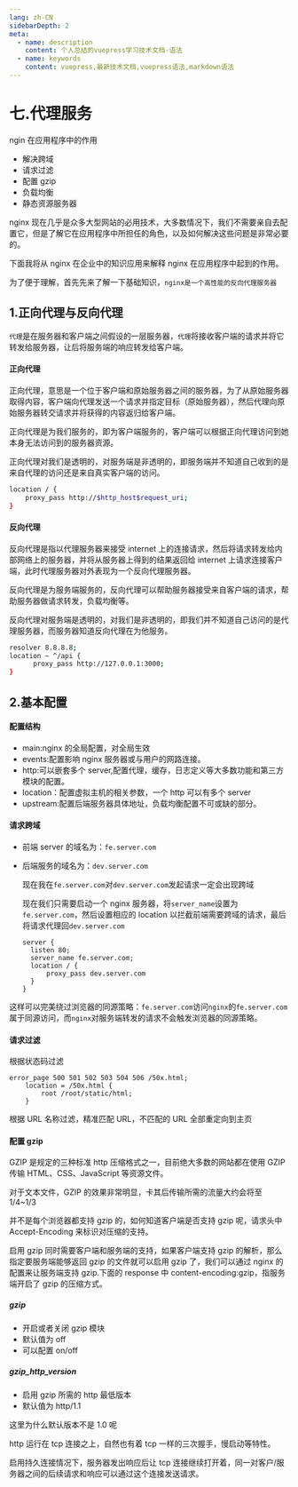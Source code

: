 ```yaml
---
lang: zh-CN
sidebarDepth: 2
meta:
  - name: description
    content: 个人总结的vuepress学习技术文档-语法
  - name: keywords
    content: vuepress,最新技术文档,vuepress语法,markdown语法
---
```


# 七.代理服务

ngin 在应用程序中的作用

- 解决跨域
- 请求过滤
- 配置 gzip
- 负载均衡
- 静态资源服务器

nginx 现在几乎是众多大型网站的必用技术，大多数情况下，我们不需要亲自去配置它，但是了解它在应用程序中所担任的角色，以及如何解决这些问题是非常必要的。

下面我将从 nginx 在企业中的知识应用来解释 nginx 在应用程序中起到的作用。

为了便于理解，首先先来了解一下基础知识，`nginx是一个高性能的反向代理服务器`

## 1.正向代理与反向代理

`代理`是在服务器和客户端之间假设的一层服务器，`代理`将接收客户端的请求并将它转发给服务器，让后将服务端的响应转发给客户端。

#### 正向代理

正向代理，意思是一个位于客户端和原始服务器之间的服务器，为了从原始服务器取得内容，客户端向代理发送一个请求并指定目标（原始服务器），然后代理向原始服务器转交请求并将获得的内容返归给客户端。

正向代理是为我们服务的，即为客户端服务的，客户端可以根据正向代理访问到她本身无法访问到的服务器资源。

正向代理对我们是透明的，对服务端是非透明的，即服务端并不知道自己收到的是来自代理的访问还是来自真实客户端的访问。

```sh
location / {
	proxy_pass http://$http_host$request_uri;
}
```

#### 反向代理

反向代理是指以代理服务器来接受 internet 上的连接请求，然后将请求转发给内部网络上的服务器，并将从服务器上得到的结果返回给 internet 上请求连接客户端，此时代理服务器对外表现为一个反向代理服务器。

反向代理是为服务端服务的，反向代理可以帮助服务器接受来自客户端的请求，帮助服务器做请求转发，负载均衡等。

反向代理对服务端是透明的，对我们是非透明的，即我们并不知道自己访问的是代理服务器，而服务器知道反向代理在为他服务。

```sh
resolver 8.8.8.8;
location ~ ^/api {
      proxy_pass http://127.0.0.1:3000;
}
```

## 2.基本配置

#### 配置结构

- main:nginx 的全局配置，对全局生效
- events:配置影响 nginx 服务器或与用户的网路连接。
- http:可以嵌套多个 server,配置代理，缓存，日志定义等大多数功能和第三方模块的配置。
- location：配置虚拟主机的相关参数，一个 http 可以有多个 server
- upstream:配置后端服务器具体地址，负载均衡配置不可或缺的部分。

#### 请求跨域

- 前端 server 的域名为：`fe.server.com`

- 后端服务的域名为：`dev.server.com`

  现在我在`fe.server.com`对`dev.server.com`发起请求一定会出现跨域

  现在我们只需要启动一个 nginx 服务器，将`server_name`设置为`fe.server.com`，然后设置相应的 location 以拦截前端需要跨域的请求，最后将请求代理回`dev.server.com`

  ```
  server {
  	listen 80;
  	server_name fe.server.com;
  	location / {
  		proxy_pass dev.server.com
  	}
  }
  ```

这样可以完美绕过浏览器的同源策略：`fe.server.com`访问`nginx`的`fe.server.com`属于同源访问，而`nginx`对服务端转发的请求不会触发浏览器的同源策略。

#### 请求过滤

根据状态码过滤

```
error_page 500 501 502 503 504 506 /50x.html;
	location = /50x.html {
		root /root/static/html;
	}
```

根据 URL 名称过滤，精准匹配 URL，不匹配的 URL 全部重定向到主页

#### 配置 gzip

GZIP 是规定的三种标准 http 压缩格式之一，目前绝大多数的网站都在使用 GZIP 传输 HTML、CSS、JavaScript 等资源文件。

对于文本文件，GZIP 的效果非常明显，卡其后传输所需的流量大约会将至 1/4~1/3

并不是每个浏览器都支持 gzip 的，如何知道客户端是否支持 gzip 呢，请求头中 Accept-Encoding 来标识对压缩的支持。

启用 gzip 同时需要客户端和服务端的支持，如果客户端支持 gzip 的解析，那么指定要服务端能够返回 gzip 的文件就可以启用 gzip 了，我们可以通过 nginx 的配置来让服务端支持 gzip.下面的 response 中 content-encoding:gzip，指服务端开启了 gzip 的压缩方式。

##### gzip

- 开启或者关闭 gzip 模块
- 默认值为 off
- 可以配置 on/off

##### gzip_http_version

- 启用 gzip 所需的 http 最低版本
- 默认值为 http/1.1

这里为什么默认版本不是 1.0 呢

http 运行在 tcp 连接之上，自然也有着 tcp 一样的三次握手，慢启动等特性。

启用持久连接情况下，服务器发出响应后让 tcp 连接继续打开着，同一对客户/服务器之间的后续请求和响应可以通过这个连接发送请求。
